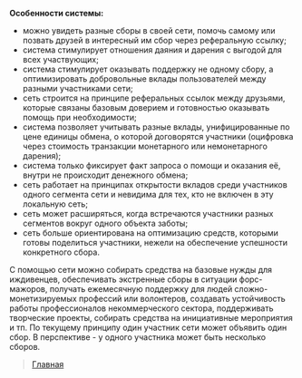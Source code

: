 **Особенности системы:**

- можно увидеть разные сборы в своей сети, помочь самому или позвать друзей в интересный им сбор через реферальную ссылку;
- система стимулирует отношения даяния и дарения с выгодой для всех участвующих;
- система стимулирует оказывать поддержку не одному сбору, а оптимизировать добровольные вклады пользователей между разными участниками сети;
- сеть строится на принципе реферальных ссылок между друзьями, которые связаны базовым доверием и готовностью оказывать помощь при необходимости;
- система позволяет учитывать разные вклады, унифицированные по цене единицы обмена, о которой договорятся участники (оцифровка через стоимость транзакции монетарного или немонетарного дарения);
- система только фиксирует факт запроса о помощи и оказания её, внутри не происходит денежного обмена;
- сеть работает на принципах открытости вкладов среди участников одного сегмента сети и невидима для тех, кто не включен в эту локальную сеть;
- сеть может расширяться, когда встречаются участники разных сегментов вокруг одного объекта заботы;
- сеть больше ориентирована на оптимизацию средств, которыми готовы поделиться участники, нежели на обеспечение успешности конкретного сбора.

С помощью сети можно собирать средства на базовые нужды для иждивенцев, обеспечивать экстренные сборы в ситуации форс-мажоров, получать ежемесячную поддержку для людей сложно-монетизируемых профессий или волонтеров, создавать устойчивость работы профессионалов некоммерческого сектора, поддерживать творческие проекты, собирать средства на инициативные мероприятия и тп. По текущему принципу один участник сети может объявить один сбор. В перспективе - у одного участника может быть несколько сборов.

> [Главная](../index.md)